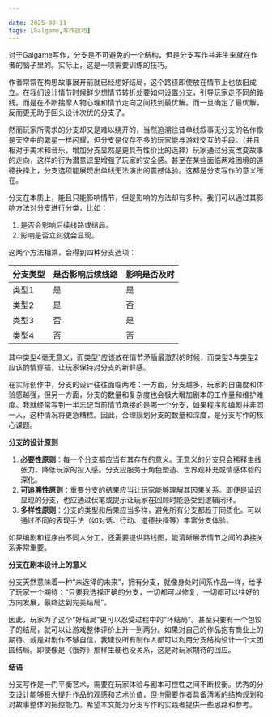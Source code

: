 ```yaml
---

date: 2025-08-11
tags: [Galgame,写作技巧]
---
```


对于Galgame写作，分支是不可避免的一个结构，但是分支写作并非生来就在作者的脑子里的。实际上，这是一项需要训练的技巧。

作者常常在构思故事展开前就已经想好结局，这个路径即使放在情节上也依旧成立。在我们设计情节时候鲜少想情节转折处要如何设置分支，引导玩家走不同的路线。而是在不断揣摩人物心理和情节走向之间找到最优解。而一旦确定了最优解，反而更无助于回头设计次优的分支了。

然而玩家所需求的分支却又是难以绕开的，当然追溯往昔单线叙事无分支的名作像是天空中的繁星一样闪耀，但分支是仅存不多的玩家能与游戏交互的手段。（并且相对于美术和音乐，增加分支显然是更具有性价比的选择）玩家通过分支改变故事的走向，这样的行为潜意识里增强了玩家的安全感。甚至在某些面临两难困境的道德抉择上，分支选项能展现出单线无法演出的震撼体验。这都是分支写作的意义所在。

分支在本质上，能且只能影响情节，但是影响的方法却有多种。我们可以通过其影响方法对分支进行分类，比如：

1. 是否会影响后续线路或结局。
2. 影响是否立刻就会显现。

这两个方法相乘，会得到四种分支选项：

| 分支类型 | 是否影响后续线路 | 影响是否及时 |
| -------- | ---------------- | ------------ |
| 类型1    | 是               | 是           |
| 类型2    | 是               | 否           |
| 类型3    | 否               | 是           |
| 类型4    | 否               | 否           |

其中类型4毫无意义，而类型1应该放在情节矛盾最激烈的时候，而类型3与类型2应该酌情穿插，让玩家保持对分支的新鲜感。

在实际创作中，分支的设计往往面临两难：一方面，分支越多，玩家的自由度和体验感越强，但另一方面，分支的数量和复杂度也会极大增加剧本的工作量和维护难度。我就经常写到一半忘记当前情节承接的是哪一个分支，如果程序和编剧并非同一人，这种情况将更急糟糕。因此，合理规划分支的数量和深度，是分支写作的核心课题。

**分支的设计原则**

1. **必要性原则**：每一个分支都应当有其存在的意义。无意义的分支只会稀释主线张力，降低玩家的投入感。分支应服务于角色塑造、世界观补充或情感体验的深化。
2. **可追溯性原则**：重要分支的结果应当让玩家能够理解其因果关系。即便是延迟显现的分支，也应通过伏笔或提示让玩家在回顾时能感受到逻辑闭环。
3. **多样性原则**：分支的类型和后果应当多样，避免所有分支都趋于同质化。可以通过不同的表现手法（如对话、行动、道德抉择等）丰富分支体验。

如果编剧和程序由不同人分工，还需要提供路线图，能清晰展示情节之间的承接关系非常重要。

**分支在剧本设计上的意义**

分支天然意味着一种“未选择的未来”，拥有分支，就像身处时间系作品一样，给予了玩家一个期待：“只要我选择正确的分支，一切都可以修复，一切都可以往好的方向发展，最终达到完美结局”。

因此，玩家为了这个“好结局”更可以忍受过程中的“坏结局”。甚至只要有一个包饺子的结局，就可以让游戏整体评价上升一到两分。如果对自己的作品抱有商业上的期待、或是对剧作不够自信，我建议所有制作人都可以利用分支结构设计一个大团圆结局。即使像是《饿殍》那样生硬也没关系，这是对玩家期待的回应。

**结语**

分支写作是一门平衡艺术，需要在玩家体验与剧本可控性之间不断权衡。优秀的分支设计能够极大提升作品的观感和艺术价值，但也需要作者具备清晰的结构规划和对故事整体的把控能力。希望本文能为分支写作的实践者提供一些思路和参考。

